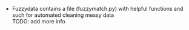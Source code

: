 - Fuzzydata contains a file (fuzzymatch.py) with helpful functions and such for automated cleaning messy data <br />
TODO: add more info <br />
